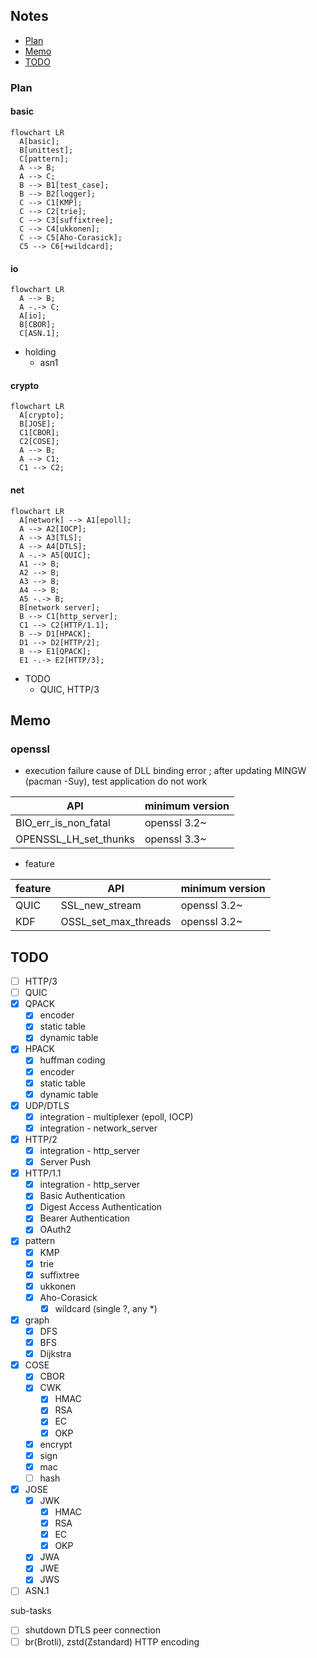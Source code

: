 ## Notes

- [Plan](#plan)
- [Memo](#memo)
- [TODO](#todo)

### Plan

#### basic
```mermaid
flowchart LR
  A[basic];
  B[unittest];
  C[pattern];
  A --> B;
  A --> C;
  B --> B1[test_case];
  B --> B2[logger];
  C --> C1[KMP];
  C --> C2[trie];
  C --> C3[suffixtree];
  C --> C4[ukkonen];
  C --> C5[Aho-Corasick];
  C5 --> C6[+wildcard];
```

#### io
```mermaid
flowchart LR
  A --> B;
  A -.-> C;
  A[io];
  B[CBOR];
  C[ASN.1];
```

- holding
  - asn1

#### crypto
```mermaid
flowchart LR
  A[crypto];
  B[JOSE];
  C1[CBOR];
  C2[COSE];
  A --> B;
  A --> C1;
  C1 --> C2;
```

#### net
```mermaid
flowchart LR
  A[network] --> A1[epoll];
  A --> A2[IOCP];
  A --> A3[TLS];
  A --> A4[DTLS];
  A -.-> A5[QUIC];
  A1 --> B;
  A2 --> B;
  A3 --> B;
  A4 --> B;
  A5 -.-> B;
  B[network server];
  B --> C1[http_server];
  C1 --> C2[HTTP/1.1];
  B --> D1[HPACK];
  D1 --> D2[HTTP/2];
  B --> E1[QPACK];
  E1 -.-> E2[HTTP/3];
```

- TODO
  - QUIC, HTTP/3

## Memo

### openssl

- execution failure cause of DLL binding error
; after updating MINGW (pacman -Suy), test application do not work

| API                   | minimum version |
| --                    | --              |
| BIO_err_is_non_fatal  | openssl 3.2~    |
| OPENSSL_LH_set_thunks | openssl 3.3~    |

- feature

| feature | API                   | minimum version |
| --      | --                    | --              |
| QUIC    | SSL_new_stream        | openssl 3.2~    |
| KDF     | OSSL_set_max_threads  | openssl 3.2~    |

## TODO

- [ ] HTTP/3
- [ ] QUIC
- [x] QPACK
  - [x] encoder
  - [x] static table
  - [x] dynamic table
- [x] HPACK
  - [x] huffman coding
  - [x] encoder
  - [x] static table
  - [x] dynamic table
- [x] UDP/DTLS
  - [x] integration - multiplexer (epoll, IOCP)
  - [x] integration - network_server
- [x] HTTP/2
  - [x] integration - http_server
  - [x] Server Push
- [x] HTTP/1.1
  - [x] integration - http_server
  - [x] Basic Authentication
  - [x] Digest Access Authentication
  - [x] Bearer Authentication
  - [x] OAuth2
- [x] pattern
  - [x] KMP
  - [x] trie
  - [x] suffixtree
  - [x] ukkonen
  - [x] Aho-Corasick
    - [x] wildcard (single ?, any *)
- [x] graph
  - [x] DFS
  - [x] BFS
  - [x] Dijkstra
- [x] COSE
  - [x] CBOR
  - [x] CWK
    - [x] HMAC
    - [x] RSA
    - [x] EC
    - [x] OKP
  - [x] encrypt
  - [x] sign
  - [x] mac
  - [ ] hash
- [x] JOSE
  - [x] JWK
    - [x] HMAC
    - [x] RSA
    - [x] EC
    - [x] OKP
  - [x] JWA
  - [x] JWE
  - [x] JWS
- [ ] ASN.1

sub-tasks

- [ ] shutdown DTLS peer connection
- [ ] br(Brotli), zstd(Zstandard) HTTP encoding
